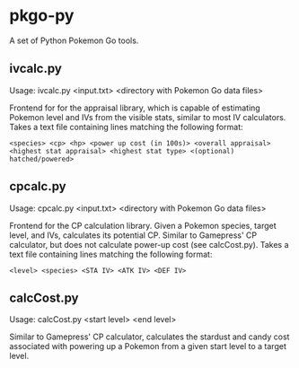 # pkgo-py
A set of Python Pokemon Go tools.

## ivcalc.py
Usage: ivcalc.py \<input.txt\> \<directory with Pokemon Go data files\>

Frontend for for the appraisal library, which is capable of estimating Pokemon level and IVs from the visible stats, similar to most IV calculators. Takes a text file containing lines matching the following format:

`<species> <cp> <hp> <power up cost (in 100s)> <overall appraisal> <highest stat appraisal> <highest stat type> <(optional) hatched/powered>`

## cpcalc.py
Usage: cpcalc.py \<input.txt\> \<directory with Pokemon Go data files\>

Frontend for the CP calculation library. Given a Pokemon species, target level, and IVs, calculates its potential CP. Similar to Gamepress' CP calculator, but does not calculate power-up cost (see calcCost.py). Takes a text file containing lines matching the following format:

`<level> <species> <STA IV> <ATK IV> <DEF IV>`

## calcCost.py
Usage: calcCost.py \<start level\> \<end level\>

Similar to Gamepress' CP calculator, calculates the stardust and candy cost associated with powering up a Pokemon from a given start level to a target level.
